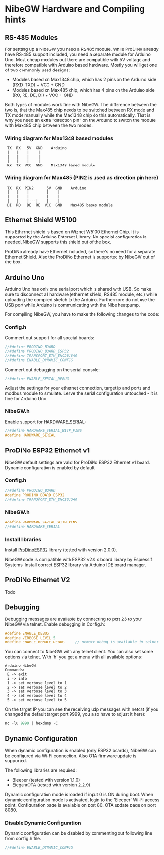 # NibeGW Hardware and Compiling hints

## RS-485 Modules

For settting up a NibeGW you need a RS485 module.
While ProDiNo already have RS-485 support included, you need a separate module for Arduino Uno.
Most cheap modules out there are compatible with 5V voltage and therefore compatible with Arduino based hardware.
Mostly you will get one of two commonly used designs:

- Modules based on Max1348 chip, which has 2 pins on the Arduino side (RXD, TXD) + VCC + GND
- Modules based on Max485 chip, which has 4 pins on the Arduino side (RO, RE, DE, DI) + VCC + GND

Both types of modules work fine with NibeGW.
The difference between the two is, that the Max485 chip needs to be switched between RX mode and TX mode manually while the Max1348 chip do this automatically.
That is why you need an extra "direction pin" on the Arduino to switch the module with Max485 chip between the two modes.

### Wiring diagram for Max1348 based modules

```text
 TX  RX   5V  GND    Arduino
 |   |    |    |
 |   |    |    |
 |   |    |    |
 RX  TX  VCC  GND    Max1348 based module
```

### Wiring diagram for Max485 (PIN2 is used as direction pin here)

```text
 TX  RX  PIN2      5V  GND    Arduino
 |   |    |        |    |
 |   |    |        |    |
 |   |    |---|    |    |
 DI  RO   DE  RE  VCC  GND    Max485 bases module
```

## Ethernet Shield W5100

This Ethernet shield is based on Wiznet W5100 Ethernet Chip.
It is supported by the Arduino Ehternet Library.
No special configuration is needed, NibeGW supports this shield out of the box.

ProDiNo already have Ethernet included, so there's no need for a separate Ethernet Shield.
Also the ProDiNo Ethernet is supported by NibeGW out of the box.

## Arduino Uno

Arduino Uno has only one serial port which is shared with USB.
So make sure to disconnect all hardware (ethernet shield, RS485 module, etc.) while uploading the compiled sketch to the Arduino.
Furthermore do not use the USB port while Arduino is communicating with the Nibe heatpump.

For compiling NibeGW, you have to make the following changes to the code:

### Config.h

Comment out support for all special boards:

```c
//#define PRODINO_BOARD
//#define PRODINO_BOARD_ESP32
//#define TRANSPORT_ETH_ENC28J6A0
//#define ENABLE_DYNAMIC_CONFIG
```

Comment out debugging on the serial console:

```c
//#define ENABLE_SERIAL_DEBUG
```

Adjust the settings for your ethernet connection, target ip and ports and modbus module to simulate.
Leave the serial configuration untouched - it is fine for Arduino Uno.

### NibeGW.h

Enable support for HARDWARE_SERIAL:

```c
//#define HARDWARE_SERIAL_WITH_PINS
#define HARDWARE_SERIAL
```

## ProDiNo ESP32 Ethernet v1

NibeGW default settings are valid for ProDiNo ESP32 Ethernet v1 board.
Dynamic configuration is enabled by default.

### Config.h

```c
//#define PRODINO_BOARD
#define PRODINO_BOARD_ESP32
//#define TRANSPORT_ETH_ENC28J6A0
```

### NibeGW.h

```c
#define HARDWARE_SERIAL_WITH_PINS
//#define HARDWARE_SERIAL
```

### Install libraries

Install [ProDinoESP32](https://github.com/kmpelectronics/ProDinoESP32) library (tested with version 2.0.0).

NibeGW code is compatible with ESP32 v2.0.x board library by Espressif Systems.
Install correct ESP32 library via Arduino IDE board manager.

## ProDiNo Ethernet V2

Todo

## Debugging

Debugging messages are available by connecting to port 23 to your NibeGW via telnet.
Enable debugging in Config.h:

```c
#define ENABLE_DEBUG
#define VERBOSE_LEVEL 5
#define ENABLE_REMOTE_DEBUG     // Remote debug is available in telnet port 23
```

You can connect to NibeGW with any telnet client.
You can also set some options via telnet.
With 'h' you get a menu with all available options:

```shell
Arduino NibeGW
Commands:
 E -> exit
 i -> info
 1 -> set verbose level to 1
 2 -> set verbose level to 2
 3 -> set verbose level to 3
 4 -> set verbose level to 4
 5 -> set verbose level to 5
```

On the target IP you can see the receiving udp messages with netcat (if you changed the default target port 9999, you also have to adjust it here):

```c
nc -lu 9999 | hexdump -C
```

## Dynamic Configuration

When dynamic configuration is enabled (only ESP32 boards), NibeGW can be configured via Wi-Fi connection.
Also OTA firmware update is supported.

The following libraries are required:

- Bleeper (tested with version 1.1.0)
- ElegantOTA (tested with version 2.2.9)

Dynamic configuration mode is loaded if input 0 is ON during boot.
When dynamic configuration mode is activated, login to the 'Bleeper' Wi-Fi access point.
Configuration page is available on port 80.
OTA update page on port 8080.

### Disable Dynamic Configuration

Dynamic configuration can be disabled by commenting out following line from config.h file.

```c
//#define ENABLE_DYNAMIC_CONFIG
```
